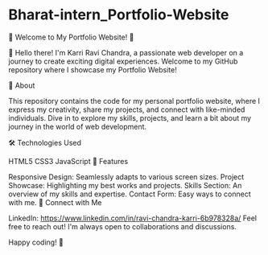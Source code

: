 # Bharat-intern_Portfolio-Website
🌟 Welcome to My Portfolio Website! 🌟

👋 Hello there! I'm Karri Ravi Chandra, a passionate web developer on a journey to create exciting digital experiences. Welcome to my GitHub repository where I showcase my Portfolio Website!

🚀 About

This repository contains the code for my personal portfolio website, where I express my creativity, share my projects, and connect with like-minded individuals. Dive in to explore my skills, projects, and learn a bit about my journey in the world of web development.


🛠️ Technologies Used

HTML5
CSS3
JavaScript
🌈 Features

Responsive Design: Seamlessly adapts to various screen sizes.
Project Showcase: Highlighting my best works and projects.
Skills Section: An overview of my skills and expertise.
Contact Form: Easy ways to connect with me.
🤝 Connect with Me

LinkedIn: https://www.linkedin.com/in/ravi-chandra-karri-6b978328a/
Feel free to reach out! I'm always open to collaborations and discussions.

Happy coding! 🚀
